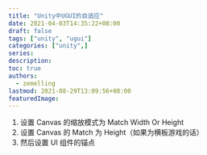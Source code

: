 ```yaml
---
title: "Unity中UGUI的自适应"
date: 2021-04-03T14:35:22+08:00
draft: false
tags: ["unity", "ugui"]
categories: ["unity",]
series:
description:
toc: true
authors:
  - zemelling
lastmod: 2021-08-29T13:09:56+08:00
featuredImage:
---
```


1. 设置 Canvas 的缩放模式为 Match Width Or Height
2. 设置 Canvas 的 Match 为 Height（如果为横板游戏的话）
3. 然后设置 UI 组件的锚点